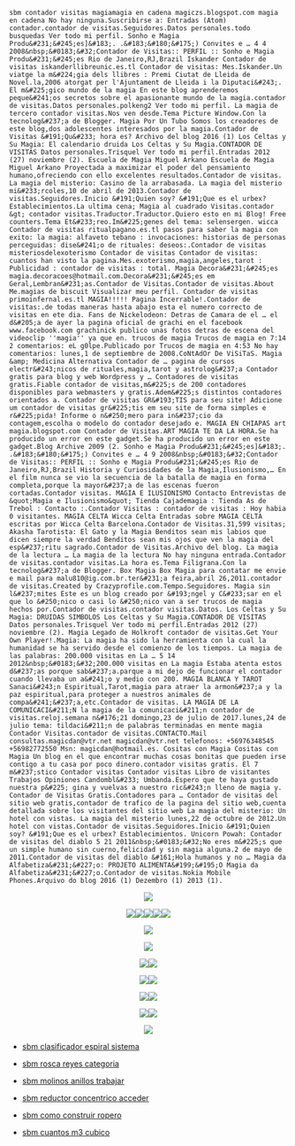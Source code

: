 
```
sbm contador visitas magiamagia en cadena magiczs.blogspot.com magia en cadena No hay ninguna.Suscribirse a: Entradas (Atom) contador.contador de visitas.Seguidores.Datos personales.todo busquedas Ver todo mi perfil. Sonho e Magia Produ&#231;&#245;es]&#183;. .&#183;&#180;&#175;) Convites e … 4 4 2008&nbsp;&#0183;&#32;Contador de Visitas:: PERFIL :: Sonho e Magia Produ&#231;&#245;es Rio de Janeiro,RJ,Brazil Iskander Contador de visitas iskanderllibreunic.es.tl Contador de visitas: Mes.Iskander.Un viatge la m&#224;gia dels llibres : Premi Ciutat de Lleida de Novel.la,2006 atorgat per l'Ajuntament de Lleida i la Diputaci&#243;. El m&#225;gico mundo de la magia En este blog aprenderemos peque&#241;os secretos sobre el apasionante mundo de la magia.contador de visitas.Datos personales.polkeng2 Ver todo mi perfil. La magia de tercero contador visitas.Nos ven desde.Tema Picture Window.Con la tecnolog&#237;a de Blogger. Magia Por Un Tubo Somos los creadores de este blog,dos adolescentes interesados por la magia.Contador de Visitas &#191;Qu&#233; hora es? Archivo del blog 2016 (1) Los Celtas y Su Magia: El calendario druida Los Celtas y Su Magia.CONTADOR DE VISITAS Datos personales.Trisquel Ver todo mi perfil.Entradas 2012 (27) noviembre (2). Escuela de Magia Miguel Arkano Escuela de Magia Miguel Arkano Proyectada a maximizar el poder del pensamiento humano,ofreciendo con ello excelentes resultados.Contador de visitas. La magia del misterio: Casino de la arrabasada. La magia del misterio mi&#233;rcoles,10 de abril de 2013.Contador de visitas.Seguidores.Inicio &#191;Quien soy? &#191;Que es el urbex? Establecimientos.La ultima cena; Magia al cuadrado Visitas.contador &gt; contador visitas.Traductor.Traductor.Quiero esto en mi Blog! Free counters.Tema Et&#233;reo.Im&#225;genes del tema: selensergen. wicca Contador de visitas ritualpagano.es.tl pasos para saber la magia con exito: la magia: alfaveto tebano : invocaciones: historias de personas perceguidas: dise&#241;o de rituales: deseos:.Contador de visitas misteriosdelexoterismo Contador de visitas Contador de visitas: cuantos han visto la pagina.Mes.exoterismo,magia,angeles,tarot : Publicidad : contador de visitas : total. Magia Decora&#231;&#245;es magia.decoracoes@hotmail.com.Decora&#231;&#245;es em Geral,Lembran&#231;as.Contador de Visitas.Contador de visitas.About Me.magias de biscuit Visualizar meu perfil. Contador de visitas primoinfernal.es.tl MAGIA!!!!! Pagina Incerrable!.Contador de visitas:.de todas maneras hasta abajo esta el numero correcto de visitas en ete dia. Fans de Nickelodeon: Detras de Camara de el … el d&#205;a de ayer la pagina oficial de grachi en el facebook www.facebook.com grachinick publico unas fotos detras de escena del videoclip ''magia'' ya que en. trucos de magia Trucos de magia en 7:14 2 comentarios: eL g0lpe.Publicado por Trucos de magia en 4:53 No hay comentarios: lunes,1 de septiembre de 2008.CoNtAdOr De ViSiTaS. Magia &amp; Medicina Alternativa Contador de … pagina de cursos electr&#243;nicos de rituales,magia,tarot y astrolog&#237;a Contador gratis para blog y web Wordpress y … Contadores de visitas gratis.Fiable contador de visitas,m&#225;s de 200 contadores disponibles para webmasters y gratis.Adem&#225;s distintos contadores orientados a. Contador de visitas GR&#193;TIS para seu site! Adicione um contador de visitas gr&#225;tis em seu site de forma simples e r&#225;pida! Informe o n&#250;mero para in&#237;cio da contagem,escolha o modelo do contador desejado e. MAGIA EN CHIAPAS art magia.blogspot.com Contador de Visitas.ART MAGIA TE DA LA HORA.Se ha producido un error en este gadget.Se ha producido un error en este gadget.Blog Archive 2009 (2. Sonho e Magia Produ&#231;&#245;es]&#183;. .&#183;&#180;&#175;) Convites e … 4 9 2008&nbsp;&#0183;&#32;Contador de Visitas:: PERFIL :: Sonho e Magia Produ&#231;&#245;es Rio de Janeiro,RJ,Brazil Historia y Curiosidades de la Magia,Ilusionismo,… En el film nunca se vio la secuencia de la batalla de magia en forma completa,porque la mayor&#237;a de las escenas fueron cortadas.Contador visitas. MAGIA E ILUSIONISMO Contacto Entrevistas de &quot;Magia e Ilusionismo&quot; Tienda Cajademagia : Tienda As de Trebol : Contacto :.Contador Visitas : contador de visitas : Hoy habia 0 visitantes. MAGIA CELTA Wicca Celta Entradas sobre MAGIA CELTA escritas por Wicca Celta Barcelona.Contador de Visitas.31,599 visitas; Akasha Tarotista: El Gato y la Magia Benditos sean mis labios que dicen siempre la verdad Benditos sean mis ojos que ven la magia del esp&#237;ritu sagrado.Contador de Visitas.Archivo del blog. La magia de la lectura … La magia de la lectura No hay ninguna entrada.Contador de visitas.contador visitas.La hora es.Tema Filigrana.Con la tecnolog&#237;a de Blogger. Box Magia Box Magia para contatar me envie e mail para malu810@ig.com.br.ter&#231;a feira,abril 26,2011.contador de visitas.Created by Crazyprofile.com.Tempo.Seguidores. Magia sin l&#237;mites Este es un blog creado por &#193;ngel y C&#233;sar en el que lo &#250;nico o casi lo &#250;nico van a ser trucos de magia hechos por.Contador de visitas.contador visitas.Datos. Los Celtas y Su Magia: DRUIDAS SIMBOLOS Los Celtas y Su Magia.CONTADOR DE VISITAS Datos personales.Trisquel Ver todo mi perfil.Entradas 2012 (27) noviembre (2). Magia Legado de Holkroft contador de visitas.Get Your Own Player!.Magia: La magia ha sido la herramienta con la cual la humanidad se ha servido desde el comienzo de los tiempos. La magia de las palabras: 200.000 visitas en La … 5 14 2012&nbsp;&#0183;&#32;200.000 visitas en La magia Estaba atenta estos d&#237;as porque sab&#237;a.parque a mi dejo de funcionar el contador cuando llevaba un a&#241;o y medio con 200. MAGIA BLANCA Y TAROT Sanaci&#243;n Espiritual,Tarot,magia para atraer la armon&#237;a y la paz espiritual,para proteger a nuestros animales de compa&#241;&#237;a,etc.Contador de visitas. LA MAGIA DE LA COMUNICACI&#211;N la magia de la comunicaci&#211;n contador de visitas.reloj.semana n&#176;21 domingo,23 de julio de 2017.lunes,24 de julio tema: tildaci&#211;n de palabras terminadas en mente magia Contador Visitas.contador de visitas.CONTACTO.Mail consultas.magicdan@vtr.net magicdan@vtr.net telefonos: +56976348545 +56982772550 Msn: magicdan@hotmail.es. Cositas con Magia Cositas con Magia Un blog en el que encontrar muchas cosas bonitas que pueden irse contigo a tu casa por poco dinero.contador visitas gratis. El 7 m&#237;stico Contador visitas Contador visitas Libro de visitantes Trabajos Opiniones Candombl&#233; Umbanda.Espero que te haya gustado nuestra p&#225; gina y vuelvas a nuestro ric&#243;n lleno de magia y. Contador de Visitas Gratis.Contadores para … Contador de visitas del sitio web gratis,contador de trafico de la pagina del sitio web,cuenta detallada sobre los visitantes del sitio web La magia del misterio: Un hotel con vistas. La magia del misterio lunes,22 de octubre de 2012.Un hotel con vistas.Contador de visitas.Seguidores.Inicio &#191;Quien soy? &#191;Que es el urbex? Establecimientos. Unicorn Powah: Contador de visitas del diablo 5 21 2011&nbsp;&#0183;&#32;No eres m&#225;s que un simple humano sin cuerno,felicidad y sin magia alguna.2 de mayo de 2011.Contador de visitas del diablo &#161;Hola humanos y no … Magia da Alfabetiza&#231;&#227;o: PROJETO ALIMENTA&#199;&#195;O Magia da Alfabetiza&#231;&#227;o.Contador de visitas.Nokia Mobile Phones.Arquivo do blog 2016 (1) Dezembro (1) 2013 (1). 
```

<div align="center">

<a href="https://es-crusher.shibang-china.com/github&k=sbm+contador+visitas+magia"><img src="https://static.shibang-china.com/es/crusher/logo.jpg"></a>

<a href="https://es-crusher.shibang-china.com/github&k=sbm+contador+visitas+magia"><img src="https://static.shibang-china.com/es/crusher/index.jpg"></a><a href="https://es-crusher.shibang-china.com/material.htmlgithub&k=sbm+contador+visitas+magia"><img src="https://static.shibang-china.com/es/crusher/material.jpg"></a><a href="https://es-crusher.shibang-china.com/application.htmlgithub&k=sbm+contador+visitas+magia"><img src="https://static.shibang-china.com/es/crusher/application.jpg"></a><a href="https://es-crusher.shibang-china.com/aboutus.htmlgithub&k=sbm+contador+visitas+magia"><img src="https://static.shibang-china.com/es/crusher/aboutus.jpg"></a><a href="https://es-crusher.shibang-china.com/contact.htmlgithub&k=sbm+contador+visitas+magia"><img src="https://static.shibang-china.com/es/crusher/contact.jpg"></a>

<a href="https://es-crusher.shibang-china.com/github&k=sbm+contador+visitas+magia"><img src="https://static.shibang-china.com/es/crusher/banner.jpg"></a>

<a href="https://swt.shibang-china.com/github&k=sbm+contador+visitas+magia"><img src="https://static.shibang-china.com/es/crusher/text.jpg"></a>

<a href="https://swt.shibang-china.com/github&k=sbm+contador+visitas+magia"><img src="https://static.shibang-china.com/es/crusher/chat.jpg"></a><a href="https://es-crusher.shibang-china.com/contact.htmlgithub&k=sbm+contador+visitas+magia"><img src="https://static.shibang-china.com/es/crusher/message.jpg"></a>

<a href="https://es-crusher.shibang-china.com/products/pe.htmlgithub&k=sbm+contador+visitas+magia"><img src="https://static.shibang-china.com/es/crusher/pe.jpg"></a><a href="https://es-crusher.shibang-china.com/products/pf.htmlgithub&k=sbm+contador+visitas+magia"><img src="https://static.shibang-china.com/es/crusher/pf.jpg"></a>

<a href="https://es-crusher.shibang-china.com/products/hpt.htmlgithub&k=sbm+contador+visitas+magia"><img src="https://static.shibang-china.com/es/crusher/hpt.jpg"></a><a href="https://es-crusher.shibang-china.com/products/vsi.htmlgithub&k=sbm+contador+visitas+magia"><img src="https://static.shibang-china.com/es/crusher/vsi.jpg"></a>

<a href="https://es-crusher.shibang-china.com/products/klv.htmlgithub&k=sbm+contador+visitas+magia"><img src="https://static.shibang-china.com/es/crusher/klv.jpg"></a><a href="https://es-crusher.shibang-china.com/products/portable.htmlgithub&k=sbm+contador+visitas+magia"><img src="https://static.shibang-china.com/es/crusher/portable.jpg"></a>

<a href="https://swt.shibang-china.com/github&k=sbm+contador+visitas+magia"><img src="https://static.shibang-china.com/es/crusher/case.jpg"></a>

</div>


* [sbm clasificador espiral sistema](sbm%20clasificador%20espiral%20sistema.md)

* [sbm rosca reyes categoria](sbm%20rosca%20reyes%20categoria.md)

* [sbm molinos anillos trabajar](sbm%20molinos%20anillos%20trabajar.md)

* [sbm reductor concentrico acceder](sbm%20reductor%20concentrico%20acceder.md)

* [sbm como construir ropero](sbm%20como%20construir%20ropero.md)

* [sbm cuantos m3 cubico](sbm%20cuantos%20m3%20cubico.md)